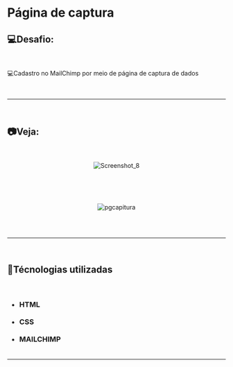 <h1>Página de captura</h1>
<h2>💻Desafio:</h2>
<br>
<p>💻Cadastro no MailChimp por meio de página de captura de dados</p>
<br>
<hr>
<br>
<h2>📷Veja:</h2>
<br>
<div align="center">

![Screenshot_8](https://user-images.githubusercontent.com/104699555/179551606-3b5dc719-f5aa-4fdc-87e8-26a8d718d05a.png)

<br><br><br>

![pgcapitura](https://user-images.githubusercontent.com/104699555/179552721-41989b61-7409-42fb-91c9-e0fde0b3213a.gif)

<br> <br>
</div>
<hr>
<br>
<h2>🚀Técnologias utilizadas</h2>
<br>
<h3>
<ul>
<li>HTML</li>
<br>
<li>CSS</li>
<br>
<li>MAILCHIMP</li>
<br>
</ul>
</h3>
<hr>